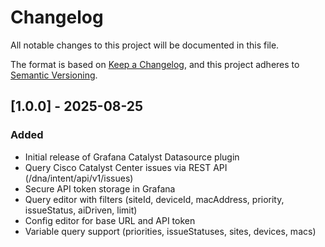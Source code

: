 # Changelog

All notable changes to this project will be documented in this file.

The format is based on [Keep a Changelog](https://keepachangelog.com/en/1.0.0/),
and this project adheres to [Semantic Versioning](https://semver.org/spec/v2.0.0.html).

## [1.0.0] - 2025-08-25
### Added
- Initial release of Grafana Catalyst Datasource plugin
- Query Cisco Catalyst Center issues via REST API (/dna/intent/api/v1/issues)
- Secure API token storage in Grafana
- Query editor with filters (siteId, deviceId, macAddress, priority, issueStatus, aiDriven, limit)
- Config editor for base URL and API token
- Variable query support (priorities, issueStatuses, sites, devices, macs)
